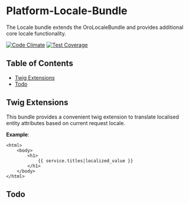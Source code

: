 # Platform-Locale-Bundle

The Locale bundle extends the OroLocaleBundle and provides additional core locale functionality. 

[![Code Climate](https://codeclimate.com/github/DigitalState/Platform-Locale-Bundle/badges/gpa.svg)](https://codeclimate.com/github/DigitalState/Platform-Locale-Bundle)
[![Test Coverage](https://codeclimate.com/github/DigitalState/Platform-Locale-Bundle/badges/coverage.svg)](https://codeclimate.com/github/DigitalState/Platform-Locale-Bundle/coverage)

## Table of Contents

- [Twig Extensions](#migration-extensions)
- [Todo](#todo)

## Twig Extensions

This bundle provides a convenient twig extension to translate localised entity attributes based on current request locale.

**Example**:

```twig
<html>
    <body>
        <h1>
            {{ service.titles|localized_value }}
        </h1>
    </body>
</html>
```

## Todo

